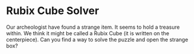 # Rubix Cube Solver

Our archeologist have found a strange item. It seems to hold a treasure within. We think it might be called a Rubix Cube
(it is written on the centerpiece). Can you find a way to solve the puzzle and open the strange box?

